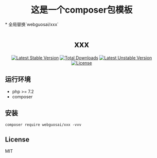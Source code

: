 <h1 align="center">这是一个composer包模板</h1>
* 全局替换`webguosai/xxx`

<h1 align="center">xxx</h1>

<p align="center">
<a href="https://packagist.org/packages/webguosai/xxx"><img src="https://poser.pugx.org/webguosai/xxx/v/stable" alt="Latest Stable Version"></a>
<a href="https://packagist.org/packages/webguosai/xxx"><img src="https://poser.pugx.org/webguosai/xxx/downloads" alt="Total Downloads"></a>
<a href="https://packagist.org/packages/webguosai/xxx"><img src="https://poser.pugx.org/webguosai/xxx/v/unstable" alt="Latest Unstable Version"></a>
<a href="https://packagist.org/packages/webguosai/xxx"><img src="https://poser.pugx.org/webguosai/xxx/license" alt="License"></a>
</p>


## 运行环境

- php >= 7.2
- composer

## 安装

```Shell
composer require webguosai/xxx -vvv
```


## License

MIT
